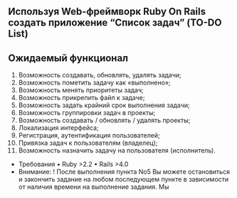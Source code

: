 ## Используя Web-фреймворк Ruby On Rails создать приложение “Список задач” (TO-DO List)
## Ожидаемый функционал
1. Возможность создавать, обновлять, удалять задачи;
2. Возможность пометить задачу как «выполнено»;
3. Возможность менять приоритеты задач;
4. Возможность прикрепить файл к задаче;
5. Возможность задать крайний срок выполнения задачи;
6. Возможность группировки задач в проекты;
7. Возможность создавать / обновлять / удалять проекты;
8. Локализация интерфейса;
9. Регистрация, аутентификация пользователей;
10. Привязка задач к пользователям (владелец);
11. Возможность назначить задачу на пользователя (исполнитель).
- Требования • Ruby >2.2 • Rails >4.0
- Внимание: ! После выполнения пункта No5 Вы можете остановиться и закончить задание на любом последующем пункте в зависимости от наличия времени на выполнение задания. Мы

